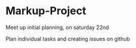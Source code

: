 # Markup-Project
Meet up initial planning, on saturday 22nd

Plan individual tasks and creating issues on github



